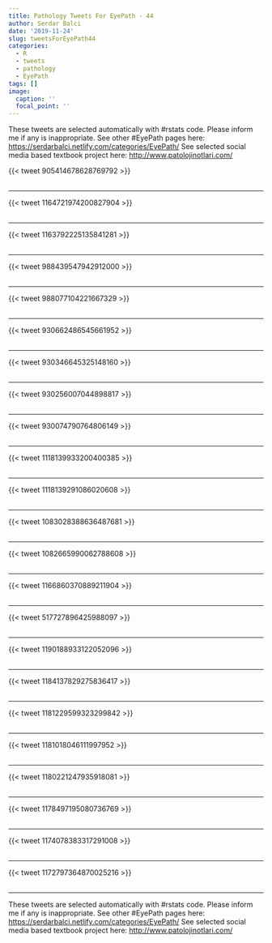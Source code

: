 ```yaml
---
title: Pathology Tweets For EyePath - 44
author: Serdar Balci
date: '2019-11-24'
slug: tweetsForEyePath44
categories:
  - R
  - tweets
  - pathology
  - EyePath
tags: []
image:
  caption: ''
  focal_point: ''
---
```



These tweets are selected automatically with #rstats code. Please inform me if any is inappropriate.
See other #EyePath pages here: https://serdarbalci.netlify.com/categories/EyePath/ 
See selected social media based textbook project here: http://www.patolojinotlari.com/

{{< tweet 905414678628769792 >}}
<br>
<br>
<hr>
{{< tweet 1164721974200827904 >}}
<br>
<br>
<hr>
{{< tweet 1163792225135841281 >}}
<br>
<br>
<hr>
{{< tweet 988439547942912000 >}}
<br>
<br>
<hr>
{{< tweet 988077104221667329 >}}
<br>
<br>
<hr>
{{< tweet 930662486545661952 >}}
<br>
<br>
<hr>
{{< tweet 930346645325148160 >}}
<br>
<br>
<hr>
{{< tweet 930256007044898817 >}}
<br>
<br>
<hr>
{{< tweet 930074790764806149 >}}
<br>
<br>
<hr>
{{< tweet 1118139933200400385 >}}
<br>
<br>
<hr>
{{< tweet 1118139291086020608 >}}
<br>
<br>
<hr>
{{< tweet 1083028388636487681 >}}
<br>
<br>
<hr>
{{< tweet 1082665990062788608 >}}
<br>
<br>
<hr>
{{< tweet 1166860370889211904 >}}
<br>
<br>
<hr>
{{< tweet 517727896425988097 >}}
<br>
<br>
<hr>
{{< tweet 1190188933122052096 >}}
<br>
<br>
<hr>
{{< tweet 1184137829275836417 >}}
<br>
<br>
<hr>
{{< tweet 1181229599323299842 >}}
<br>
<br>
<hr>
{{< tweet 1181018046111997952 >}}
<br>
<br>
<hr>
{{< tweet 1180221247935918081 >}}
<br>
<br>
<hr>
{{< tweet 1178497195080736769 >}}
<br>
<br>
<hr>
{{< tweet 1174078383317291008 >}}
<br>
<br>
<hr>
{{< tweet 1172797364870025216 >}}
<br>
<br>
<hr>


These tweets are selected automatically with #rstats code. Please inform me if any is inappropriate.
See other #EyePath pages here: https://serdarbalci.netlify.com/categories/EyePath/ 
See selected social media based textbook project here: http://www.patolojinotlari.com/
